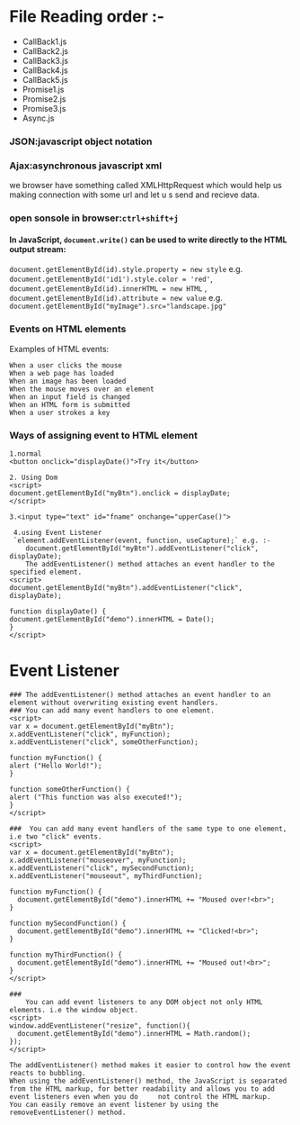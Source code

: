 # File Reading order :-
* CallBack1.js
* CallBack2.js
* CallBack3.js
* CallBack4.js
* CallBack5.js
* Promise1.js
* Promise2.js
* Promise3.js
* Async.js

### JSON:javascript object notation
### Ajax:asynchronous javascript xml
we browser have something called XMLHttpRequest which would help us making connection with some url and let u
s  send and recieve data.


### open sonsole in browser:```ctrl+shift+j```

#### In JavaScript, `document.write()` can be used to write directly to the HTML output stream:
`document.getElementById(id).style.property = new style` e.g. `document.getElementById('id1').style.color = 'red'`,
`document.getElementById(id).innerHTML = new HTML` ,
`document.getElementById(id).attribute = new value` e.g. `document.getElementById("myImage").src="landscape.jpg"`

### Events on HTML elements
Examples of HTML events:

    When a user clicks the mouse
    When a web page has loaded
    When an image has been loaded
    When the mouse moves over an element
    When an input field is changed
    When an HTML form is submitted
    When a user strokes a key
### Ways of assigning event to HTML element
    1.normal 
    <button onclick="displayDate()">Try it</button>
   
```
2. Using Dom
<script>
document.getElementById("myBtn").onclick = displayDate;
</script>
```
    3.<input type="text" id="fname" onchange="upperCase()">
   
```
 4.using Event Listener
 `element.addEventListener(event, function, useCapture);` e.g. :-
    document.getElementById("myBtn").addEventListener("click", displayDate);
    The addEventListener() method attaches an event handler to the specified element.
<script>
document.getElementById("myBtn").addEventListener("click", displayDate);

function displayDate() {
document.getElementById("demo").innerHTML = Date();
}
</script>
```
# Event Listener 
```
### The addEventListener() method attaches an event handler to an element without overwriting existing event handlers.
### You can add many event handlers to one element.
<script>
var x = document.getElementById("myBtn");
x.addEventListener("click", myFunction);
x.addEventListener("click", someOtherFunction);

function myFunction() {
alert ("Hello World!");
}

function someOtherFunction() {
alert ("This function was also executed!");
}
</script>
```
```
###  You can add many event handlers of the same type to one element, i.e two "click" events.
<script>
var x = document.getElementById("myBtn");
x.addEventListener("mouseover", myFunction);
x.addEventListener("click", mySecondFunction);
x.addEventListener("mouseout", myThirdFunction);

function myFunction() {
  document.getElementById("demo").innerHTML += "Moused over!<br>";
}

function mySecondFunction() {
  document.getElementById("demo").innerHTML += "Clicked!<br>";
}

function myThirdFunction() {
  document.getElementById("demo").innerHTML += "Moused out!<br>";
}
</script>
```
```
### 
    You can add event listeners to any DOM object not only HTML elements. i.e the window object.
<script>
window.addEventListener("resize", function(){
  document.getElementById("demo").innerHTML = Math.random();
});
</script>
 ```


  
    The addEventListener() method makes it easier to control how the event reacts to bubbling.
    When using the addEventListener() method, the JavaScript is separated from the HTML markup, for better readability and allows you to add event listeners even when you do     not control the HTML markup.
    You can easily remove an event listener by using the removeEventListener() method.
    
 
